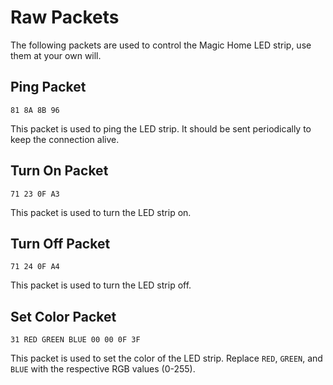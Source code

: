 # Raw Packets
The following packets are used to control the Magic Home LED strip, use them at your own will.

## Ping Packet
```
81 8A 8B 96
```

This packet is used to ping the LED strip. It should be sent periodically to keep the connection alive.
## Turn On Packet
```
71 23 0F A3
```

This packet is used to turn the LED strip on.

## Turn Off Packet
```
71 24 0F A4
```
This packet is used to turn the LED strip off.

## Set Color Packet
```
31 RED GREEN BLUE 00 00 0F 3F
```

This packet is used to set the color of the LED strip. Replace `RED`, `GREEN`, and `BLUE` with the respective RGB values (0-255).